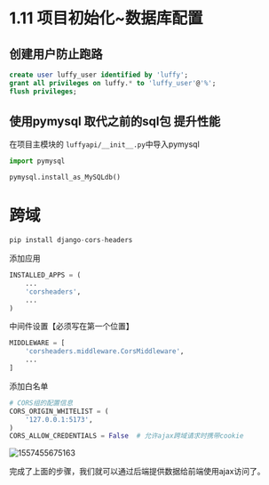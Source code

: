 #  1.11 项目初始化~数据库配置 

## 创建用户防止跑路

```sql
create user luffy_user identified by 'luffy';
grant all privileges on luffy.* to 'luffy_user'@'%';
flush privileges;
```

## 使用pymysql 取代之前的sql包 提升性能

在项目主模块的 `luffyapi/__init__.py`中导入pymysql

```python
import pymysql

pymysql.install_as_MySQLdb()
```

# 跨域

```python
pip install django-cors-headers
```

添加应用

```python
INSTALLED_APPS = (
    ...
    'corsheaders',
    ...
)
```

中间件设置【必须写在第一个位置】

```python
MIDDLEWARE = [
    'corsheaders.middleware.CorsMiddleware',
    ...
]
```

添加白名单

```python
# CORS组的配置信息
CORS_ORIGIN_WHITELIST = (
    '127.0.0.1:5173',
)
CORS_ALLOW_CREDENTIALS = False  # 允许ajax跨域请求时携带cookie
```

![1557455675163](C:/Users/mrliu/OneDrive%20-%20UWA/Documents/Jialin/Study/%E8%B7%AF%E9%A3%9E%E5%AD%A6%E5%9F%8E%E5%9C%A8%E7%BA%BF%E6%95%99%E8%82%B2%E5%B9%B3%E5%8F%B0/%E7%AC%AC1%E7%AB%A0/2/assets/1557455675163.png)



完成了上面的步骤，我们就可以通过后端提供数据给前端使用ajax访问了。